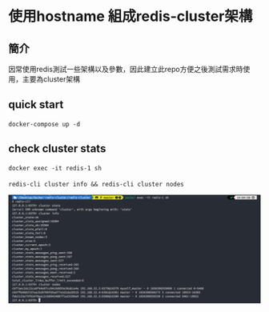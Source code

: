 # 使用hostname 組成redis-cluster架構

## 簡介
因常使用redis測試一些架構以及參數，因此建立此repo方便之後測試需求時使用，主要為cluster架構


## quick start
```
docker-compose up -d
```

## check cluster stats
```
docker exec -it redis-1 sh

redis-cli cluster info && redis-cli cluster nodes
```
![](redis-cluster.png)